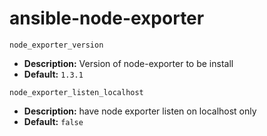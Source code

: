 # ansible-node-exporter

`node_exporter_version` 
- **Description:** Version of node-exporter to be install
- **Default:** `1.3.1`

`node_exporter_listen_localhost`
- **Description:** have node exporter listen on localhost only
- **Default:** `false`

